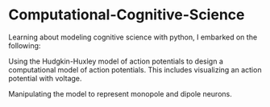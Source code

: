 # Computational-Cognitive-Science

Learning about modeling cognitive science with python, I embarked on the following:

Using the Hudgkin-Huxley model of action potentials to design a computational model of action potentials. This includes visualizing an action potential with voltage. 

Manipulating the model to represent monopole and dipole neurons. 
